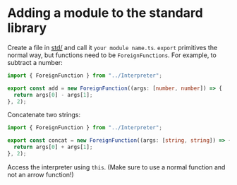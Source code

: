 # Adding a module to the standard library

Create a file in [std/](std/) and call it `your module name.ts`.
`export` primitives the normal way, but functions need to be `ForeignFunctions`.
For example, to subtract a number:

```ts
import { ForeignFunction } from "../Interpreter";

export const add = new ForeignFunction((args: [number, number]) => {
  return args[0] - args[1];
}, 2);
```

Concatenate two strings:

```ts
import { ForeignFunction } from "../Interpreter";

export const concat = new ForeignFunction((args: [string, string]) => {
  return args[0] + args[1];
}, 2);
```

Access the interpreter using `this`. (Make sure to use a normal function and not an arrow function!)

```ts

```
